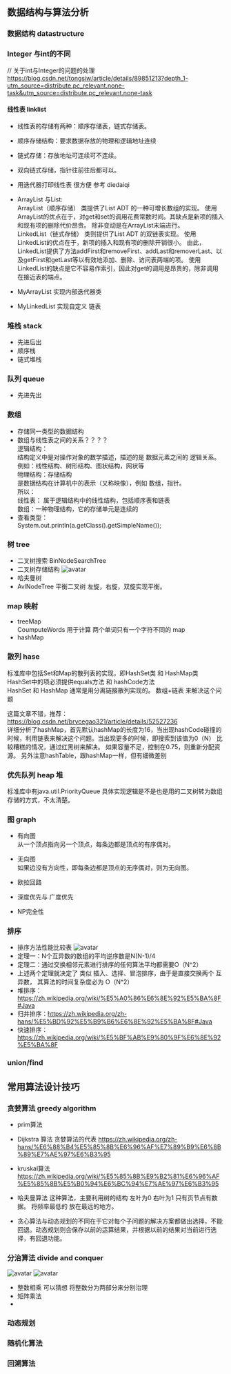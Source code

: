 ## 数据结构与算法分析

### 数据结构 datastructure
### Integer 与int的不同
  // 关于int与Integer的问题的处理
     https://blog.csdn.net/tongsiw/article/details/89851213?depth_1-utm_source=distribute.pc_relevant.none-task&utm_source=distribute.pc_relevant.none-task
        

#### 线性表 linklist
* 线性表的存储有两种：顺序存储表，链式存储表。
* 顺序存储结构：要求数据存放的物理和逻辑地址连续
* 链式存储：存放地址可连续可不连续。
* 双向链式存储，指针往前往后都可以。
* 用迭代器打印线性表 很方便 参考 diedaiqi


* ArrayList 与List:  
ArrayList（顺序存储） 类提供了List ADT 的一种可增长数组的实现。
使用ArrayList的优点在于，对get和set的调用花费常数时间。其缺点是新项的插入和现有项的删除代价昂贵。
除非变动是在ArrayList末端进行。  
LinkedList（链式存储） 类则提供了List ADT 的双链表实现。
使用LinkedList的优点在于，新项的插入和现有项的删除开销很小。
由此，LinkedList提供了方法addFirst和removeFirst、addLast和removerLast、以及getFirst和getLast等以有效地添加、删除、访问表两端的项。
使用LinkedList的缺点是它不容易作索引，因此对get的调用是昂贵的，除非调用在接近表的端点。

* MyArrayList 实现内部迭代器类
* MyLinkedList  实现自定义 链表


### 堆栈 stack  
* 先进后出
* 顺序栈
* 链式堆栈

### 队列 queue
* 先进先出

### 数组
* 存储同一类型的数据结构
* 数组与线性表之间的关系？？？？  
逻辑结构：  
结构定义中是对操作对象的数学描述，描述的是 数据元素之间的 逻辑关系。 例如：线性结构、树形结构、图状结构，网状等  
物理结构：存储结构  
是数据结构在计算机中的表示（又称映像），例如 数组，指针。  
所以：  
线性表： 属于逻辑结构中的线性结构，包括顺序表和链表  
数组：一种物理结构，它的存储单元是连续的  
* 查看类型：  
 System.out.println(a.getClass().getSimpleName());


### 树 tree
* 二叉树搜索 BinNodeSearchTree
* 二叉树存储结构
![avatar](resource/二叉树存储结构.png)
* 哈夫曼树
* AvlNodeTree  平衡二叉树  左旋，右旋，双旋实现平衡。

### map  映射
* treeMap  
    CoumputeWords 用于计算 两个单词只有一个字符不同的 map
* hashMap

### 散列 hase
标准库中包括Set和Map的散列表的实现，即HashSet类 和 HashMap类  
HashSet中的项必须提供equals方法 和 hashCode方法  
HashSet 和 HashMap 通常是用分离链接散列实现的。  数组+链表 来解决这个问题
  
这篇文章不错，推荐：https://blog.csdn.net/brycegao321/article/details/52527236  
详细分析了hashMap，首先默认hashMap的长度为16，当出现hashCode碰撞的时候，利用链表来解决这个问题。当出现更多的时候，即搜索到该值为0（N）
比较糟糕的情况，通过红黑树来解决。
如果容量不足，控制在0.75，则重新分配资源。
另外注意hashTable，跟hashMap一样，但有细微差别


### 优先队列 heap 堆
标准库中有java.util.PriorityQueue 具体实现逻辑是不是也是用的二叉树转为数组存储的方式，不太清楚。




### 图 graph
* 有向图  
从一个顶点指向另一个顶点，每条边都是顶点的有序偶对。
* 无向图  
如果边没有方向性，即每条边都是顶点的无序偶对，则为无向图。


* 欧拉回路
* 深度优先与 广度优先
* NP完全性


 ### 排序
 * 排序方法性能比较表
 ![avatar](resource/排序方法性能比较表.png)
* 定理一：N个互异数的数组的平均逆序数是N(N-1)/4
* 定理二：通过交换相邻元素进行排序的任何算法平均都需要O（N^2）
* 上述两个定理就决定了 类似 插入、选择、冒泡排序，由于是直接交换两个 互异数， 其算法的时间复杂度必为 O（N^2）
* 堆排序：https://zh.wikipedia.org/wiki/%E5%A0%86%E6%8E%92%E5%BA%8F#Java
* 归并排序：https://zh.wikipedia.org/zh-hans/%E5%BD%92%E5%B9%B6%E6%8E%92%E5%BA%8F#Java
* 快速排序：https://zh.wikipedia.org/wiki/%E5%BF%AB%E9%80%9F%E6%8E%92%E5%BA%8F

### union/find

## 常用算法设计技巧
### 贪婪算法 greedy algorithm
* prim算法
* Dijkstra 算法  贪婪算法的代表 https://zh.wikipedia.org/zh-hans/%E6%88%B4%E5%85%8B%E6%96%AF%E7%89%B9%E6%8B%89%E7%AE%97%E6%B3%95
* kruskal算法  https://zh.wikipedia.org/wiki/%E5%85%8B%E9%B2%81%E6%96%AF%E5%85%8B%E5%B0%94%E6%BC%94%E7%AE%97%E6%B3%95
* 哈夫曼算法
 这种算法，主要利用树的结构  左叶为0 右叶为1  只有页节点有数据。  将频率最低的  放在最远的地方。
 
* 贪心算法与动态规划的不同在于它对每个子问题的解决方案都做出选择，不能回退。动态规划则会保存以前的运算结果，并根据以前的结果对当前进行选择，有回退功能。



### 分治算法  divide  and  conquer
 ![avatar](resource/分治算法定理.png)
 ![avatar](resource/分治算法定理2.png)
* 整数相乘  可以猜想 将整数分为两部分来分别治理
* 矩阵乘法 
*


### 动态规划

### 随机化算法

### 回溯算法



